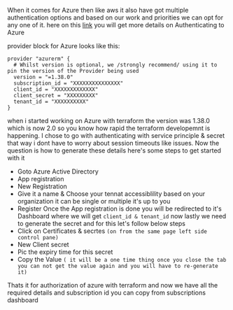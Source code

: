 When it comes for Azure then like aws it also have got multiple authentication options and based on our work and priorities we can opt for any one of it.
here on this [link](https://www.terraform.io/docs/providers/azurerm/index.html ) you will get more details on Authenticating to Azure 

provider block for Azure looks like this:
```
provider "azurerm" {
  # Whilst version is optional, we /strongly recommend/ using it to pin the version of the Provider being used
  version = "=1.38.0"
  subscription_id = "XXXXXXXXXXXXXXX"
  client_id = "XXXXXXXXXXXXX"
  client_secret = "XXXXXXXXX"
  tenant_id = "XXXXXXXXXX"
}
```
when i started working on Azure with terraform the version was 1.38.0 which is now 2.0 so you know how rapid the terraform developemnt is happening. I chose to go with authenticating with service principle & secret that way i dont have to worry about session timeouts like issues. Now the question is how to generate these details here's some steps to get started with it

- Goto Azure Active Directory
- App registration
- New Registration
- Give it a name & Choose your tennat accessiblility based on your organization it can be single or multiple it's up to you
- Register
Once the App registration is done you will be redirected to it's Dashboard where we will get ``` client_id & tenant_id ``` now lastly we need to generate the secret and for this let's follow below steps
- Click on Certificates & secrtes `(on from the same page left side control pane)`
- New Client secret
- Pic the expiry time for this secret
- Copy the Value `( it will be a one time thing once you close the tab you can not get the value again and you will have to re-generate it)`

Thats it for authorization of azure with terraform and now we have all the required details and subscription id you can copy from subscriptions dashboard

